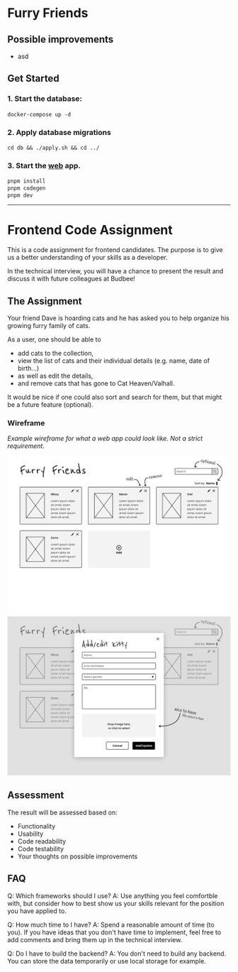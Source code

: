 # Furry Friends

## Possible improvements

- asd

## Get Started

### 1. Start the database:

```
docker-compose up -d
```

### 2. Apply database migrations

```
cd db && ./apply.sh && cd ../
```

### 3. Start the [web](web/README.md) app.

```
pnpm install
pnpm codegen
pnpm dev
```

---

# Frontend Code Assignment

This is a code assignment for frontend candidates. The purpose is to give us a better understanding of your skills as a developer.

In the technical interview, you will have a chance to present the result and discuss it with future colleagues at Budbee!

## The Assignment

Your friend Dave is hoarding cats and he has asked you to help organize his growing furry family of cats.

As a user, one should be able to

- add cats to the collection,
- view the list of cats and their individual details (e.g. name, date of birth...)
- as well as edit the details,
- and remove cats that has gone to Cat Heaven/Valhall.

It would be nice if one could also sort and search for them, but that might be a future feature (optional).

### Wireframe

_Example wireframe for what a web app could look like. Not a strict requirement._

![Furry Friends](https://github.com/budbee/frontend-assignment/blob/master/FurryFriends_WireFrame.png "Furry Friends Wireframe")
![Furry Friends](https://github.com/budbee/frontend-assignment/blob/master/FurryFriends-edit.png "Furry Friends Wireframe")

## Assessment

The result will be assessed based on:

- Functionality
- Usability
- Code readability
- Code testability
- Your thoughts on possible improvements

## FAQ

Q: Which frameworks should I use?
A: Use anything you feel comfortble with, but consider how to best show us your skills relevant for the position you have applied to.

Q: How much time to I have?
A: Spend a reasonable amount of time (to you). If you have ideas that you don't have time to implement, feel free to add comments and bring them up in the technical interview.

Q: Do I have to build the backend?
A: You don't need to build any backend. You can store the data temporarily or use local storage for example.
